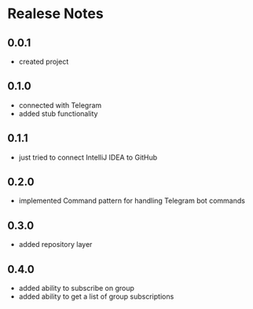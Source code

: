 # Realese Notes

## 0.0.1
* created project

## 0.1.0
* connected with Telegram
* added stub functionality

## 0.1.1
* just tried to connect IntelliJ IDEA to GitHub

## 0.2.0
* implemented Command pattern for handling Telegram bot commands

## 0.3.0
* added repository layer

## 0.4.0
* added ability to subscribe on group
* added ability to get a list of group subscriptions